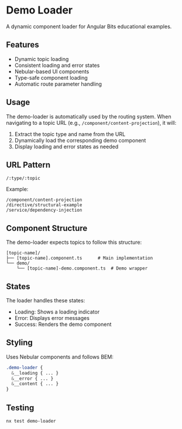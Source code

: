 # Demo Loader

A dynamic component loader for Angular Bits educational examples.

## Features

- Dynamic topic loading
- Consistent loading and error states
- Nebular-based UI components
- Type-safe component loading
- Automatic route parameter handling

## Usage

The demo-loader is automatically used by the routing system. When navigating to a topic URL (e.g., `/component/content-projection`), it will:

1. Extract the topic type and name from the URL
2. Dynamically load the corresponding demo component
3. Display loading and error states as needed

## URL Pattern

```
/:type/:topic
```

Example:
```
/component/content-projection
/directive/structural-example
/service/dependency-injection
```

## Component Structure

The demo-loader expects topics to follow this structure:
```
[topic-name]/
├── [topic-name].component.ts      # Main implementation
└── demo/
    └── [topic-name]-demo.component.ts  # Demo wrapper
```

## States

The loader handles these states:
- Loading: Shows a loading indicator
- Error: Displays error messages
- Success: Renders the demo component

## Styling

Uses Nebular components and follows BEM:
```scss
.demo-loader {
  &__loading { ... }
  &__error { ... }
  &__content { ... }
}
```

## Testing

```bash
nx test demo-loader
```
